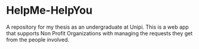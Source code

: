# HelpMe-HelpYou
A repository for my thesis as an undergraduate at Unipi. This is a web app that supports Non Profit Organizations with managing the requests they get from the people involved.
